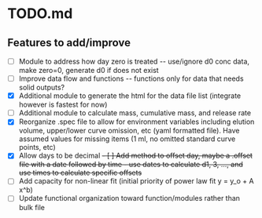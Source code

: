# TODO.md

## Features to add/improve

- [ ] Module to address how day zero is treated -- use/ignore d0 conc data, make zero=0, generate d0 if does not exist
- [ ] Improve data flow and functions -- functions only for data that needs solid outputs?
- [x] Additional module to generate the html for the data file list (integrate however is fastest for now)
- [ ] Additional module to calculate mass, cumulative mass, and release rate
- [x] Reorganize .spec file to allow for environment variables including elution volume, upper/lower curve omission, etc (yaml formatted file). Have assumed values for missing items (1 ml, no omitted standard curve points, etc)
- [x] Allow days to be decimal
~~- [ ] Add method to offset day, maybe a .offset file with a date followed by time - use dates to calculate d1, 3, ..., and use times to calculate specific offsets~~
- [ ] Add capacity for non-linear fit (initial priority of power law fit y = y_o + A x^b)
- [ ] Update functional organization toward function/modules rather than bulk file
